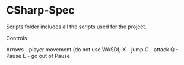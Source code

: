 # CSharp-Spec
Scripts folder includes all the scripts used for the project.

Controls

Arrows - player movement (do not use WASD);
X - jump
C - attack
Q - Pause
E - go out of Pause
